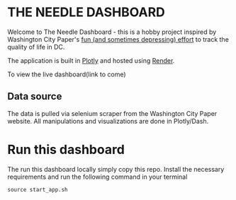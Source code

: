 # THE NEEDLE DASHBOARD
Welcome to The Needle Dashboard - this is a hobby project inspired by Washington City Paper's [fun (and sometimes depressing) effort](https://washingtoncitypaper.com/article/759589/reintroducing-the-needle/) to track the quality of life in DC. 

The application is built in [Plotly](https://plotly.com/) and hosted using [Render](render.com).

To view the live dashboard(link to come)

## Data source
The data is pulled via selenium scraper from the Washington City Paper website. All manipulations and visualizations are done in Plotly/Dash.

# Run this dashboard
The run this dashboard locally simply copy this repo. Install the necessary requirements and run the following command in your terminal
```
source start_app.sh
```


